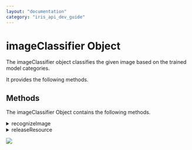 ```yaml
---
layout: "documentation"
category: "iris_api_dev_guide"
---
```

                            


imageClassifier Object
======================

The imageClassifier object classifies the given image based on the trained model categories.

It provides the following methods.

Methods
-------

The imageClassifier Object contains the following methods.


<details close markdown="block"><summary>recognizeImage</summary> 

* * *

The recognizeImage method is used to classify the given image based on the categories provided in the model.

This method invokes the [onSuccess](voltmx.ml_namespace_functions.html#onSuccess) callback of the image classifier object.

### Syntax

{% highlight VoltMx %}
recognizeImage(rawBytes)
{% endhighlight %}

### Input Parameters

  
| Parameter | Description |
| --- | --- |
| rawBytes | rawbytes is an object that is returned from Camera, a file or device gallery. |

 

### Example

{% highlight VoltMx %}
imageClassifier.recognizeImage(rawBytes);
{% endhighlight %}

### Return Values

None.

### Availability

iOS and Android.

</details>
<details close markdown="block"><summary>releaseResource</summary> 

* * *

The releaseResource method releases the resources held by the ImageClassifier object.

Once released, the imageClassifier Object cannot be re-used.You must create another imageClassifier object after using this method if you want to use recognizeImage method again. If you call the recognizeImage method without creating a different object, the [onFailure](voltmx.ml_namespace_functions.html#onFailure) callback set in the [voltmx.ml.ImageClassifier](voltmx.ml_namespace_functions.html#ImageClassifier) API is invoked.

### Syntax

{% highlight VoltMx %}
releaseResource()
{% endhighlight %}

### Input Parameters

None

 

### Example

{% highlight VoltMx %} 
imageClassifier.releaseResource();
{% endhighlight %}

### Availability

iOS and Android.

</details>

![](resources/prettify/onload.png)
